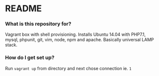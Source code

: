 # README #


### What is this repository for? ###

Vagrant box with shell provisioning. Installs Ubuntu 14.04 with PHP7.1, mysql, phpunit, git, vim, node, npm and apache. 
Basically universal LAMP stack.

### How do I get set up? ###

Run `vagrant up` from directory and next chose connection ie. `1`
